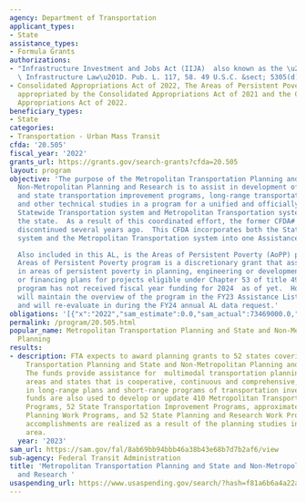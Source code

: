 ```yaml
---
agency: Department of Transportation
applicant_types:
- State
assistance_types:
- Formula Grants
authorizations:
- "Infrastructure Investment and Jobs Act (IIJA)  also known as the \u201CBipartisan\
  \ Infrastructure Law\u201D. Pub. L. 117, 58. 49 U.S.C. &sect; 5305(d)(e)."
- Consolidated Appropriations Act of 2022, The Areas of Persistent Poverty (AoPP)
  appropriated by the Consolidated Appropriations Act of 2021 and the Consolidated
  Appropriations Act of 2022.
beneficiary_types:
- State
categories:
- Transportation - Urban Mass Transit
cfda: '20.505'
fiscal_year: '2022'
grants_url: https://grants.gov/search-grants?cfda=20.505
layout: program
objective: 'The purpose of the Metropolitan Transportation Planning and State and
  Non-Metropolitan Planning and Research is to assist in development of metropolitan
  and state transportation improvement programs, long-range transportation plans,
  and other technical studies in a program for a unified and officially coordinated
  Statewide Transportation system and Metropolitan Transportation system(s) within
  the state.  As a result of this coordinated effort, the former CFDA# 20.515 was
  discontinued several years ago.  This CFDA incorporates both the Statewide Transportation
  system and the Metropolitan Transportation system into one Assistance Listings (AL).

  Also included in this AL, is the Areas of Persistent Poverty (AoPP) program. The
  Areas of Persistent Poverty program is a discretionary grant that assist applicants
  in areas of persistent poverty in planning, engineering or development of technical
  or financing plans for projects eligible under Chapter 53 of title 49 USC. The AoPP
  program has not received fiscal year funding for 2024  as of yet.  However, FTA
  will maintain the overview of the program in the FY23 Assistance Listings update
  and will re-evaluate in during the FY24 annual AL data request.'
obligations: '[{"x":"2022","sam_estimate":0.0,"sam_actual":73469000.0,"usa_spending_actual":190966836.27},{"x":"2023","sam_estimate":158722000.0,"sam_actual":0.0,"usa_spending_actual":152972742.52},{"x":"2024","sam_estimate":173007000.0,"sam_actual":0.0,"usa_spending_actual":0.0}]'
permalink: /program/20.505.html
popular_name: Metropolitan Transportation Planning and State and Non-Metropolitan
  Planning
results:
- description: FTA expects to award planning grants to 52 states covering both Metropolitan
    Transportation Planning and State and Non-Metropolitan Planning and Research.
    The funds provide assistance for  multimodal transportation planning in metropolitan
    areas and states that is cooperative, continuous and comprehensive, resulting
    in long-range plans and short-range programs of transportation investment priorities.   Planning
    funds are also used to develop or update 410 Metropolitan Transportation Improvement
    Programs, 52 State Transportation Improvement Programs, approximately 410 Unified
    Planning Work Programs, and 52 State Planning and Research Work Programs.  Specific
    accomplishments are realized as a result of the planning studies in the metropolitan
    area.
  year: '2023'
sam_url: https://sam.gov/fal/8ab69bb94bbb46a38b43e68b7d7b2af6/view
sub-agency: Federal Transit Administration
title: 'Metropolitan Transportation Planning and State and Non-Metropolitan Planning
  and Research '
usaspending_url: https://www.usaspending.gov/search/?hash=f81a6b6a4a22a9fbb0bf01d74d06410c
---
```

